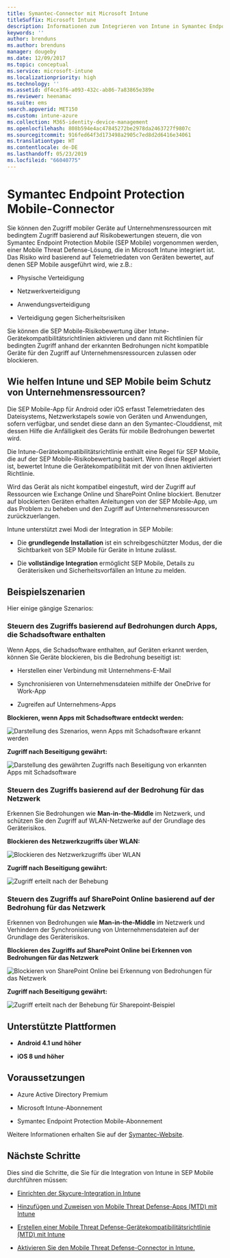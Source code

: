 ```yaml
---
title: Symantec-Connector mit Microsoft Intune
titleSuffix: Microsoft Intune
description: Informationen zum Integrieren von Intune in Symantec Endpoint Protection Mobile, um den Zugriff mobiler Geräte auf Ihre Unternehmensressourcen zu steuern.
keywords: ''
author: brenduns
ms.author: brenduns
manager: dougeby
ms.date: 12/09/2017
ms.topic: conceptual
ms.service: microsoft-intune
ms.localizationpriority: high
ms.technology: ''
ms.assetid: df4ce3f6-a093-432c-ab86-7a83865e389e
ms.reviewer: heenamac
ms.suite: ems
search.appverid: MET150
ms.custom: intune-azure
ms.collection: M365-identity-device-management
ms.openlocfilehash: 808b594e4ac47845272be2978da2463727f9807c
ms.sourcegitcommit: 916fed64f3d173498a2905c7ed8d2d6416e34061
ms.translationtype: HT
ms.contentlocale: de-DE
ms.lasthandoff: 05/23/2019
ms.locfileid: "66040775"
---
```

# <a name="symantec-endpoint-protection-mobile-connector"></a>Symantec Endpoint Protection Mobile-Connector

Sie können den Zugriff mobiler Geräte auf Unternehmensressourcen mit bedingtem Zugriff basierend auf Risikobewertungen steuern, die von Symantec Endpoint Protection Mobile (SEP Mobile) vorgenommen werden, einer Mobile Threat Defense-Lösung, die in Microsoft Intune integriert ist. Das Risiko wird basierend auf Telemetriedaten von Geräten bewertet, auf denen SEP Mobile ausgeführt wird, wie z.B.:

-   Physische Verteidigung

-   Netzwerkverteidigung

-   Anwendungsverteidigung

-   Verteidigung gegen Sicherheitsrisiken

Sie können die SEP Mobile-Risikobewertung über Intune-Gerätekompatibilitätsrichtlinien aktivieren und dann mit Richtlinien für bedingten Zugriff anhand der erkannten Bedrohungen nicht kompatible Geräte für den Zugriff auf Unternehmensressourcen zulassen oder blockieren.

## <a name="how-do-intune-and-sep-mobile-help-protect-your-company-resources"></a>Wie helfen Intune und SEP Mobile beim Schutz von Unternehmensressourcen?

Die SEP Mobile-App für Android oder iOS erfasst Telemetriedaten des Dateisystems, Netzwerkstapels sowie von Geräten und Anwendungen, sofern verfügbar, und sendet diese dann an den Symantec-Clouddienst, mit dessen Hilfe die Anfälligkeit des Geräts für mobile Bedrohungen bewertet wird.

Die Intune-Gerätekompatibilitätsrichtlinie enthält eine Regel für SEP Mobile, die auf der SEP Mobile-Risikobewertung basiert. Wenn diese Regel aktiviert ist, bewertet Intune die Gerätekompatibilität mit der von Ihnen aktivierten Richtlinie.

Wird das Gerät als nicht kompatibel eingestuft, wird der Zugriff auf Ressourcen wie Exchange Online und SharePoint Online blockiert. Benutzer auf blockierten Geräten erhalten Anleitungen von der SEP Mobile-App, um das Problem zu beheben und den Zugriff auf Unternehmensressourcen zurückzuerlangen.

Intune unterstützt zwei Modi der Integration in SEP Mobile:

-   Die **grundlegende Installation** ist ein schreibgeschützter Modus, der die Sichtbarkeit von SEP Mobile für Geräte in Intune zulässt.

-   Die **vollständige Integration** ermöglicht SEP Mobile, Details zu Geräterisiken und Sicherheitsvorfällen an Intune zu melden.

## <a name="sample-scenarios"></a>Beispielszenarien

Hier einige gängige Szenarios:

### <a name="control-access-based-on-threats-from-malicious-apps"></a>Steuern des Zugriffs basierend auf Bedrohungen durch Apps, die Schadsoftware enthalten

Wenn Apps, die Schadsoftware enthalten, auf Geräten erkannt werden, können Sie Geräte blockieren, bis die Bedrohung beseitigt ist:

-   Herstellen einer Verbindung mit Unternehmens-E-Mail

-   Synchronisieren von Unternehmensdateien mithilfe der OneDrive for Work-App

-   Zugreifen auf Unternehmens-Apps

**Blockieren, wenn Apps mit Schadsoftware entdeckt werden:**

![Darstellung des Szenarios, wenn Apps mit Schadsoftware erkannt werden](./media/symantec-arch-1.png)

**Zugriff nach Beseitigung gewährt:**

![Darstellung des gewährten Zugriffs nach Beseitigung von erkannten Apps mit Schadsoftware](./media/symantec-arch-2.png)

### <a name="control-access-based-on-threat-to-network"></a>Steuern des Zugriffs basierend auf der Bedrohung für das Netzwerk

Erkennen Sie Bedrohungen wie **Man-in-the-Middle** im Netzwerk, und schützen Sie den Zugriff auf WLAN-Netzwerke auf der Grundlage des Geräterisikos.

**Blockieren des Netzwerkzugriffs über WLAN:**

![Blockieren des Netzwerkzugriffs über WLAN](./media/symantec-arch-3.png)

**Zugriff nach Beseitigung gewährt:**

![Zugriff erteilt nach der Behebung](./media/symantec-arch-4.png)

### <a name="control-access-to-sharepoint-online-based-on-threat-to-network"></a>Steuern des Zugriffs auf SharePoint Online basierend auf der Bedrohung für das Netzwerk

Erkennen von Bedrohungen wie **Man-in-the-Middle** im Netzwerk und Verhindern der Synchronisierung von Unternehmensdateien auf der Grundlage des Geräterisikos.

**Blockieren des Zugriffs auf SharePoint Online bei Erkennen von Bedrohungen für das Netzwerk**

![Blockieren von SharePoint Online bei Erkennung von Bedrohungen für das Netzwerk](./media/symantec-arch-5.png)

**Zugriff nach Beseitigung gewährt:**

![Zugriff erteilt nach der Behebung für Sharepoint-Beispiel](./media/symantec-arch-6.png)

## <a name="supported-platforms"></a>Unterstützte Plattformen

-   **Android 4.1 und höher**

-   **iOS 8 und höher**

## <a name="pre-requisites"></a>Voraussetzungen

-   Azure Active Directory Premium

-   Microsoft Intune-Abonnement

-   Symantec Endpoint Protection Mobile-Abonnement

Weitere Informationen erhalten Sie auf der [Symantec-Website](https://www.skycure.com/skycure-microsoft-integration/).

## <a name="next-steps"></a>Nächste Schritte

Dies sind die Schritte, die Sie für die Integration von Intune in SEP Mobile durchführen müssen:

- [Einrichten der Skycure-Integration in Intune](skycure-mtd-connector-integration.md)

- [Hinzufügen und Zuweisen von Mobile Threat Defense-Apps (MTD) mit Intune](mtd-apps-ios-app-configuration-policy-add-assign.md)

- [Erstellen einer Mobile Threat Defense-Gerätekompatibilitätsrichtlinie (MTD) mit Intune](mtd-device-compliance-policy-create.md)

- [Aktivieren Sie den Mobile Threat Defense-Connector in Intune.](mtd-connector-enable.md)
